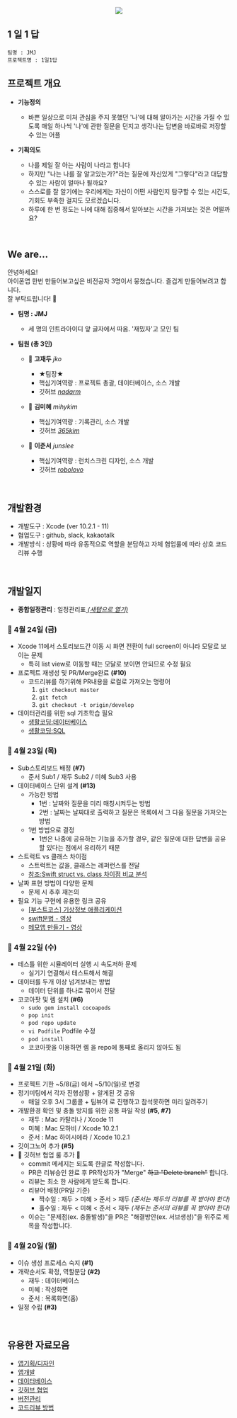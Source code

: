 <p align="center"><img src="https://user-images.githubusercontent.com/60066472/80335049-1490f800-888e-11ea-8e07-9809b660190c.png"></p>

## 1 일 1 답
```
팀명 : JMJ
프로젝트명 : 1일1답
```

## 프로젝트 개요
- __기능정의__
    - 바쁜 일상으로 미처 관심을 주지 못했던 '나'에 대해 알아가는 시간을 가질 수 있도록 매일 하나씩 '나'에 관한 질문을 던지고 생각나는 답변을 바로바로 저장할 수 있는 어플
    
- __기획의도__
    - 나를 제일 잘 아는 사람이 나라고 합니다
    - 하지만 "나는 나를 잘 알고있는가?"라는 질문에 자신있게 "그렇다"라고 대답할 수 있는 사람이 얼마나 될까요?
    - 스스로를 잘 알기에는 우리에게는 자신이 어떤 사람인지 탐구할 수 있는 시간도, 기회도 부족한 걸지도 모르겠습니다.
    - 하루에 한 번 정도는 나에 대해 집중해서 알아보는 시간을 가져보는 것은 어떨까요?

<br>

## We are...
안녕하세요! <br>
아이폰앱 한번 만들어보고싶은 비전공자 3명이서 뭉쳤습니다. 즐겁게 만들어보려고 합니다. <br> 잘 부탁드립니다! :pray:
- __팀명 : JMJ__
    - 세 명의 인트라아이디 앞 글자에서 따옴. '재밌자'고 모인 팀

- __팀원 (총 3인)__   
    - :boy: __고재두__ _jko_
        - ★팀장★
        - 핵심기여역량 : 프로젝트 총괄, 데이터베이스, 소스 개발
        - 깃허브 [_nadarm_](https://github.com/nadarm)

    - :woman: __김미혜__ _mihykim_
        - 핵심기여역량 : 기록관리, 소스 개발
        - 깃허브 [_365kim_](https://github.com/365kim)
        
    - :man: __이준서__ _junslee_
        - 핵심기여역량 : 런치스크린 디자인, 소스 개발
        - 깃허브 [_robolovo_](https://github.com/robolovo)        
<br>

## 개발환경
- 개발도구 : Xcode (ver 10.2.1 - 11)
- 협업도구 : github, slack, kakaotalk
- 개발방식 : 상황에 따라 유동적으로 역할을 분담하고 자체 협업룰에 따라 상호 코드리뷰 수행

<br>

## 개발일지
- __종합일정관리__ : 일정관리표<a href="https://docs.google.com/spreadsheets/d/1o80Ur49F_Hm6ibgiPySKHxe3YAOeO5k74K-_U3TpR24/edit?usp=sharing" target="_blank"> _(새탭으로 열기)_ </a>

### :cherries: 4월 24일 (금)
- Xcode 11에서 스토리보드간 이동 시 화면 전환이 full screen이 아니라 모달로 보이는 문제
    - 특히 list view로 이동할 때는 모달로 보이면 안되므로 수정 필요
- 프로젝트 재생성 및 PR/Merge완료 __(#10)__
    - 코드리뷰를 하기위해 PR내용을 로컬로 가져오는 명령어
        1. `git checkout master` 
        2. `git fetch` 
        3. `git checkout -t origin/develop`
- 데이터관리를 위한 sql 기초학습 필요
    - [생활코딩:데이터베이스](https://opentutorials.org/course/195/1467)
    - [생활코딩:SQL](https://opentutorials.org/course/195/1400)

### :cherries: 4월 23일 (목)
- Sub스토리보드 배정 __(#7)__
    - 준서 Sub1 / 재두 Sub2 / 미혜 Sub3 사용
- 데이터베이스 단위 설계 __(#13)__
    - 가능한 방법
        - 1번 : 날짜와 질문을 미리 매칭시켜두는 방법
        - 2번 : 날짜는 날짜대로 출력하고 질문은 목록에서 그 다음 질문을 가져오는 방법
    - 1번 방법으로 결정
        - 1번은 나중에 공유하는 기능을 추가할 경우, 같은 질문에 대한 답변을 공유할 있다는 점에서 유리하기 때문
- 스트럭트 vs 클래스 차이점
    - 스트럭트는 값을, 클래스는 레퍼런스를 전달
    - [참조:Swift struct vs. class 차이점 비교 분석](https://www.letmecompile.com/swift-struct-vs-class-%EC%B0%A8%EC%9D%B4%EC%A0%90-%EB%B9%84%EA%B5%90-%EB%B6%84%EC%84%9D/)
- 날짜 표현 방법이 다양한 문제
    - 문제 시 추후 재논의
- 필요 기능 구현에 유용한 링크 공유
    - [[부스트코스] 기상정보 애플리케이션](https://www.edwith.org/boostcourse-ios/joinLectures/12973)
    - [swift문법 - 영상](https://www.youtube.com/watch?v=nGzI_JSzUps&list=PLJqaIeuL7nuEEROQDRcy4XxC9gU6SYYXb&index=31)
    - [메모앱 만들기 - 영상](https://www.youtube.com/watch?v=muR6DJ3hcQo&list=PLziSvys01OemZoYotSrwUVx_CbZUF7v17&index=7)

### :cherries: 4월 22일 (수)
- 테스틀 위한 시뮬레이터 실행 시 속도저하 문제
    - 실기기 연결해서 테스트해서 해결
- 데이터를 두개 이상 넘겨보내는 방법
    - 데이터 단위를 하나로 묶어서 전달
- 코코아팟 및 렘 설치 __(#6)__
    -  `sudo gem install cocoapods`
    - `pop init`
    - `pod repo update`
    - `vi Podfile` Podfile 수정
    - `pod install`
    - 코코아팟을 이용하면 렘 을 repo에 통째로 올리지 않아도 됨

### :cherries: 4월 21일 (화)
- 프로젝트 기한 ~5/8(금) 에서 ~5/10(일)로 변경
- 정기미팅에서 각자 진행상황 + 알게된 것 공유
    - 매일 오후 3시 그룹콜 + 팀뷰어 로 진행하고 참석못하면 미리 알려주기
- 개발환경 확인 및 충돌 방지를 위한 공통 파일 작성 __(#5, #7)__
    - 재두 : Mac 카탈리나 / Xcode 11
    - 미혜 : Mac 모하비 / Xcode 10.2.1
    - 준서 : Mac 하이시에라 / Xcode 10.2.1 
- 깃이그노어 추가 __(#5)__
- :gem: 깃허브 협업 룰 추가 :gem: 
    - commit 메세지는 되도록 한글로 작성합니다.
    - PR은 리뷰승인 완료 후 PR작성자가 "Merge" ~~하고 "Delete branch"~~ 합니다.
    - 리뷰는 최소 한 사람에게 받도록 합니다.
    - 리뷰어 배정(PR일 기준)
        - 짝수일 : 재두 > 미혜 > 준서 > 재두 _(준서는 재두의 리뷰를 꼭 받아야 한다)_
        - 홀수일 : 재두 < 미혜 < 준서 < 재두 _(재두는 준서의 리뷰를 꼭 받아야 한다)_
    - 이슈는 "문제점(ex. 충돌발생)"을 PR은 "해결방안(ex. 서브생성)"을 위주로 제목을 작성합니다.

### :cherries: 4월 20일 (월)
- 이슈 생성 프로세스 숙지 __(#1)__
- 개략순서도 확정, 역할분담 __(#2)__
    - 재두 : 데이터베이스
    - 미혜 : 작성화면
    - 준서 : 목록화면(홈)
- 일정 수립 __(#3)__
<br>

## 유용한 자료모음
- [앱기획/디자인](https://github.com/42-JMJ/iOS-App-Project/wiki/4.-%EC%9C%A0%EC%9A%A9%ED%95%9C-%EC%9E%90%EB%A3%8C%EB%AA%A8%EC%9D%8C#seedling-%EC%95%B1%EA%B8%B0%ED%9A%8D--%EB%94%94%EC%9E%90%EC%9D%B8)
- [앱개발](https://github.com/42-JMJ/iOS-App-Project/wiki/4.-%EC%9C%A0%EC%9A%A9%ED%95%9C-%EC%9E%90%EB%A3%8C%EB%AA%A8%EC%9D%8C#seedling-%EC%95%B1%EA%B0%9C%EB%B0%9C)
- [데이터베이스](https://github.com/42-JMJ/iOS-App-Project/wiki/4.-%EC%9C%A0%EC%9A%A9%ED%95%9C-%EC%9E%90%EB%A3%8C%EB%AA%A8%EC%9D%8C#seedling-%EB%8D%B0%EC%9D%B4%ED%84%B0%EB%B2%A0%EC%9D%B4%EC%8A%A4)
- [깃허브 협업](https://github.com/42-JMJ/iOS-App-Project/wiki/4.-%EC%9C%A0%EC%9A%A9%ED%95%9C-%EC%9E%90%EB%A3%8C%EB%AA%A8%EC%9D%8C#seedling-%EA%B9%83%ED%97%88%EB%B8%8C-%ED%98%91%EC%97%85-%EB%B0%8F-%EB%B2%84%EC%A0%84%EA%B4%80%EB%A6%AC)
- [버전관리](https://github.com/42-JMJ/iOS-App-Project/wiki/4.-%EC%9C%A0%EC%9A%A9%ED%95%9C-%EC%9E%90%EB%A3%8C%EB%AA%A8%EC%9D%8C#seedling-%EA%B9%83%ED%97%88%EB%B8%8C-%ED%98%91%EC%97%85-%EB%B0%8F-%EB%B2%84%EC%A0%84%EA%B4%80%EB%A6%AC)
- [코드리뷰 방법](https://github.com/42-JMJ/iOS-App-Project/wiki/4.-%EC%9C%A0%EC%9A%A9%ED%95%9C-%EC%9E%90%EB%A3%8C%EB%AA%A8%EC%9D%8C#seedling-%EC%BD%94%EB%93%9C%EB%A6%AC%EB%B7%B0)
